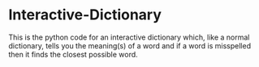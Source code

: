 # Interactive-Dictionary

This is the python code for an interactive dictionary which, like a normal dictionary, tells you the meaning(s) of a word and if a word is misspelled then it finds the closest possible word.
